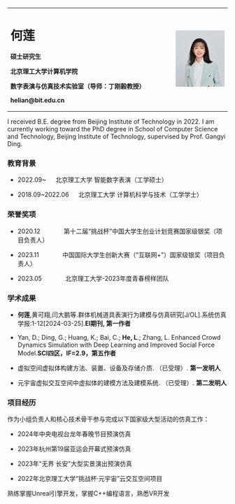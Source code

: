 

<table border="0">
  <tr>
    <td width="75%">
      <h1>何莲</h1>
      <p><b>硕士研究生</b></p>
      <p><b>北京理工大学计算机学院</b></p>
      <p><b>数字表演与仿真技术实验室（导师：丁刚毅教授）</b></p>
      <p><b>helian@bit.edu.cn</b></p>
    </td>
    <td width="25%">
      <img src="figs/HeL.jpg" width="100%">   
    </td>
  </tr>
</table>




I received B.E. degree from  Beijing Institute of Technology in 2022. I am currently working toward the PhD degree in School of Computer Science and Technology, Beijing Institute of Technology, supervised by Prof. Gangyi Ding. 

### 教育背景
  - 2022.09~ &emsp; 北京理工大学 智能数字表演（工学硕士）
  
  - 2018.09~2022.06 &emsp; 北京理工大学 计算机科学与技术（工学学士）


### 荣誉奖项
  - 2020.12 &emsp; &emsp; &emsp;第十二届“挑战杯”中国大学生创业计划竞赛国家级银奖（项目负责人）

  - 2023.11 &emsp; &emsp; &emsp;中国国际大学生创新大赛（“互联网+”）国家级银奖（项目负责人）
    
  - 2023.05 &emsp; &emsp; &emsp;北京理工大学-2023年度青春榜样团队


### 学术成果
  - **何莲**,黄可翔,闫大鹏等.群体机械道具表演行为建模与仿真研究[J/OL].系统仿真学报:1-12[2024-03-25].**EI期刊, 第一作者**
    
  - Yan, D.; Ding, G.; Huang, K.; Bai, C.; **He, L**.; Zhang, L. Enhanced Crowd Dynamics Simulation with Deep Learning and Improved Social Force Model.**SCI四区，IF=2.9，第五作者**
  
  - 虚拟空间虚拟体构建方法、装置、设备及存储介质. （已受理）. **第一发明人**
  
  - 元宇宙虚拟交互空间中虚拟体的建模方法及建模系统. （已受理）. **第二发明人**


### 项目经历
作为小组负责人和核心技术骨干参与完成以下国家级大型活动的仿真工作：
  - 2024年中央电视台龙年春晚节目预演仿真
 
  - 2023年杭州第19届亚运会开幕式预演仿真

  - 2023年"无界 长安"大型实景演出预演仿真
 
  - 2022年北京理工大学“挑战杯·元宇宙”云交互空间项目
 

熟练掌握Unreal引擎开发，掌握C++编程语言，熟悉VR开发
